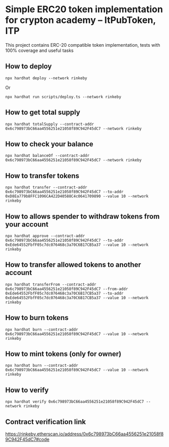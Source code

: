 # Simple ERC20 token implementation for crypton academy – ItPubToken, ITP

This project contains ERC-20 compatible token implementation, tests with 100% coverage and useful tasks


## How to deploy


```shell
npx hardhat deploy --network rinkeby
```

Or

```shell
npx hardhat run scripts/deploy.ts --network rinkeby
```

## How to get total supply


```shell
npx hardhat totalSupply --contract-addr 0x6c798973bC66aa4556251e21058f89C942F45dC7 --network rinkeby
```


## How to check your balance


```shell
npx hardhat balanceOf --contract-addr 0x6c798973bC66aa4556251e21058f89C942F45dC7 --network rinkeby
```


## How to transfer tokens


```shell
npx hardhat transfer --contract-addr 0x6c798973bC66aa4556251e21058f89C942F45dC7 --to-addr 0xD8Ea779b8FFC1096CA422D40588C4c0641709890 --value 10 --network rinkeby
```

## How to allows spender to withdraw tokens from your account 


```shell
npx hardhat approve --contract-addr 0x6c798973bC66aa4556251e21058f89C942F45dC7 --to-addr 0xEde64552FbfF05c7dc076468c3a70C6B17CB5a37 --value 10 --network rinkeby
```

## How to transfer allowed tokens to another account 


```shell
npx hardhat transferFrom --contract-addr 0x6c798973bC66aa4556251e21058f89C942F45dC7 --from-addr 0xEde64552FbfF05c7dc076468c3a70C6B17CB5a37 --to-addr 0xEde64552FbfF05c7dc076468c3a70C6B17CB5a37 --value 10 --network rinkeby
```


## How to burn tokens


```shell
npx hardhat burn --contract-addr 0x6c798973bC66aa4556251e21058f89C942F45dC7 --value 10 --network rinkeby
```

## How to mint tokens (only for owner)


```shell
npx hardhat burn --contract-addr 0x6c798973bC66aa4556251e21058f89C942F45dC7 --value 10 --network rinkeby
```


## How to verify

```shell
npx hardhat verify 0x6c798973bC66aa4556251e21058f89C942F45dC7 --network rinkeby
```


## Contract verification link
https://rinkeby.etherscan.io/address/0x6c798973bC66aa4556251e21058f89C942F45dC7#code